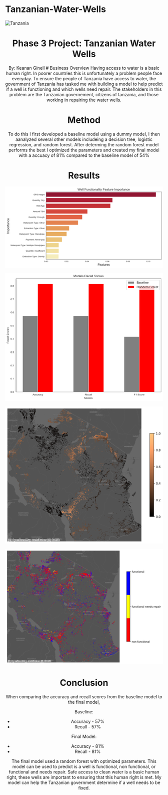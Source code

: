 # Tanzanian-Water-Wells
![Tanzania](https://www.wvi.org/sites/default/files/2022-06/Water%20for%20Change%20-%20Tanzania.png)
# <center> Phase 3 Project: Tanzanian Water Wells <center>
   <center>  By: Keanan Ginell
# Business Overview
 Having access to water is a basic human right. In poorer countries this is unfortunately a problem people face everyday. To ensure the people of Tanzania have access to water, the government of Tanzania has tasked me with building a model to help predict if a well is functioning and which wells need repair.
The stakeholders in this problem are the Tanzanian governement, citizens of tanzania, and those working in repairing the water wells.


# Method
To do this I first developed a baseline model using a dummy model, I then aanalyzed several other models includeing a decision tree, logistic regression, and random forest. After determing the random forest model performs the best I optimized the parameters and created my final model with a accuacy of 81% compared to the baseline model of 54%

# Results

![Feature Importance](feature_importance.png)

![scores](scores.png)

![well_locations](well_locations.png)


![well_locations3](well_locations3.png)





   
 # Conclusion

When comparing the accuracy and recall scores from the baseline model to the final model, 

Baseline:
- Accuracy - 57%
- Recall - 57%

Final Model:
- Accuracy - 81%
- Recall - 81%

The final model used a random forest with optimized parameters. This model can be used to predict is a well is functional, non functional, or functional and needs repair. Safe access to clean water is a basic human right, these wells are important to ensuring that this human right is met. My model can help the Tanzanian government determine if a well needs to be fixed. 

